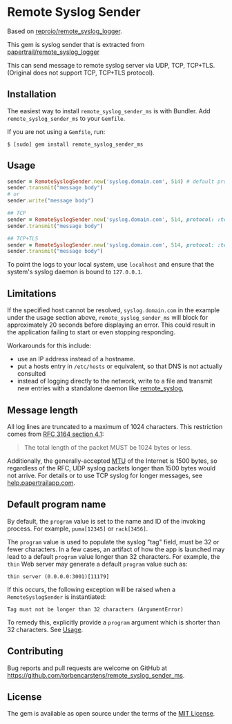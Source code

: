# Remote Syslog Sender

Based on [reproio/remote_syslog_logger](https://github.com/reproio/remote_syslog_logger).

This gem is syslog sender that is extracted from [papertrail/remote_syslog_logger](https://github.com/papertrail/remote_syslog_logger)

This can send message to remote syslog server via UDP, TCP, TCP+TLS.
(Original does not support TCP, TCP+TLS protocol).

## Installation

The easiest way to install `remote_syslog_sender_ms` is with Bundler. Add
`remote_syslog_sender_ms` to your `Gemfile`.

If you are not using a `Gemfile`, run:

    $ [sudo] gem install remote_syslog_sender_ms


## Usage

```ruby
sender = RemoteSyslogSender.new('syslog.domain.com', 514) # default protocol is UDP
sender.transmit("message body")
# or
sender.write("message body")

## TCP
sender = RemoteSyslogSender.new('syslog.domain.com', 514, protocol: :tcp)
sender.transmit("message body")

## TCP+TLS
sender = RemoteSyslogSender.new('syslog.domain.com', 514, protocol: :tcp, tls: true, ca_file: "custom_ca.pem")
sender.transmit("message body")
```

To point the logs to your local system, use `localhost` and ensure that
the system's syslog daemon is bound to `127.0.0.1`.


## Limitations

If the specified host cannot be resolved, `syslog.domain.com` in the
example under the usage section above, `remote_syslog_sender_ms` will block
for approximately 20 seconds before displaying an error.  This could
result in the application failing to start or even stopping responding.

Workarounds for this include:

* use an IP address instead of a hostname.
* put a hosts entry in `/etc/hosts` or equivalent, so that DNS is not
actually consulted
* instead of logging directly to the network, write to a file and
transmit new entries with a standalone daemon like
[remote_syslog](https://github.com/papertrail/remote_syslog),

## Message length

All log lines are truncated to a maximum of 1024 characters. This restriction
comes from [RFC 3164 section 4.1][rfc-limit]:

> The total length of the packet MUST be 1024 bytes or less.

Additionally, the generally-accepted [MTU][] of the Internet is 1500 bytes, so
regardless of the RFC, UDP syslog packets longer than 1500 bytes would not
arrive. For details or to use TCP syslog for longer messages, see
[help.papertrailapp.com][troubleshoot].

[rfc-limit]: https://tools.ietf.org/html/rfc3164#section-4.1
[MTU]: (https://en.wikipedia.org/wiki/Maximum_transmission_unit)
[troubleshoot]: http://help.papertrailapp.com/kb/configuration/troubleshooting-remote-syslog-reachability/#message-length


## Default program name

By default, the `program` value is set to the name and ID of the invoking
process. For example, `puma[12345]` or `rack[3456]`.

The `program` value is used to populate the syslog "tag" field, must be 32
or fewer characters. In a few cases, an artifact of how the app is launched
may lead to a default `program` value longer than 32 characters. For example,
the `thin` Web server may generate a default `program` value such
as:

    thin server (0.0.0.0:3001)[11179]

If this occurs, the following exception will be raised when a
`RemoteSyslogSender` is instantiated:

    Tag must not be longer than 32 characters (ArgumentError)

To remedy this, explicitly provide a `program` argument which is shorter than
32 characters. See [Usage](#usage).


## Contributing

Bug reports and pull requests are welcome on GitHub at https://github.com/torbencarstens/remote_syslog_sender_ms.


## License

The gem is available as open source under the terms of the [MIT License](http://opensource.org/licenses/MIT).
